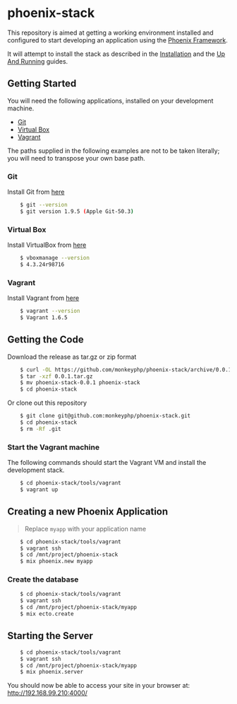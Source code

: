 # phoenix-stack

This repository is aimed at getting a working environment installed and configured
to start developing an application using the [Phoenix Framework](http://www.phoenixframework.org/).

It will attempt to install the stack as described in the 
[Installation](http://www.phoenixframework.org/docs/installation) and the 
[Up And Running](http://www.phoenixframework.org/docs/up-and-running) guides.


## Getting Started

You will need the following applications, installed on your development
machine.

- [Git](http://git-scm.com/downloads)
- [Virtual Box](https://www.virtualbox.org/wiki/Downloads)
- [Vagrant](https://www.vagrantup.com/downloads.html)


The paths supplied in the following examples are not to be taken literally; you
will need to transpose your own base path.

### Git

Install Git from [here](http://git-scm.com/downloads)

```bash
    $ git --version
    $ git version 1.9.5 (Apple Git-50.3)
```

### Virtual Box

Install VirtualBox from [here](https://www.virtualbox.org/wiki/Downloads)

```bash
    $ vboxmanage --version
    $ 4.3.24r98716
```
### Vagrant

Install Vagrant from [here](https://www.vagrantup.com/downloads.html)

```bash
    $ vagrant --version
    $ Vagrant 1.6.5
```

## Getting the Code

Download the release as tar.gz or zip format

```bash
    $ curl -OL https://github.com/monkeyphp/phoenix-stack/archive/0.0.1.tar.gz
    $ tar -xzf 0.0.1.tar.gz
    $ mv phoenix-stack-0.0.1 phoenix-stack
    $ cd phoenix-stack 
```

Or clone out this repository

```bash
    $ git clone git@github.com:monkeyphp/phoenix-stack.git
    $ cd phoenix-stack
    $ rm -Rf .git
```

### Start the Vagrant machine

The following commands should start the Vagrant VM and install the development stack.

```bash    
    $ cd phoenix-stack/tools/vagrant
    $ vagrant up
```


## Creating a new Phoenix Application

> Replace `myapp` with your application name

```bash
    $ cd phoenix-stack/tools/vagrant
    $ vagrant ssh
    $ cd /mnt/project/phoenix-stack
    $ mix phoenix.new myapp
```

### Create the database

```bash
    $ cd phoenix-stack/tools/vagrant
    $ vagrant ssh
    $ cd /mnt/project/phoenix-stack/myapp
    $ mix ecto.create
```

## Starting the Server

```bash
    $ cd phoenix-stack/tools/vagrant
    $ vagrant ssh
    $ cd /mnt/project/phoenix-stack/myapp
    $ mix phoenix.server
```


You should now be able to access your site in your browser at: http://192.168.99.210:4000/
